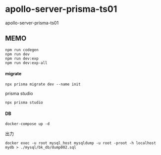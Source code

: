 # apollo-server-prisma-ts01
apollo-server-prisma-ts01


## MEMO


```
npm run codegen
npm run dev
npm run dev:exp
npm run dev:exp-all
```
#### migrate

```
npx prisma migrate dev --name init
```

prisma studio
```
npx prisma studio
```

#### DB

```
docker-compose up -d
```

出力
```
docker exec -u root mysql_host mysqldump -u root -proot -h localhost mydb > ./mysql/bk_db/dump002.sql
```